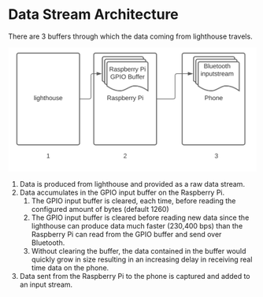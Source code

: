 # Data Stream Architecture

There are 3 buffers through which the data coming from lighthouse travels.  

![lighthouse data transmission stream](../.gitbook/assets/buffers-1-.svg)

1. Data is produced from lighthouse and provided as a raw data stream.
2. Data accumulates in the GPIO input buffer on the Raspberry Pi.
   1. The GPIO input buffer is cleared, each time, before reading the configured amount of bytes \(default 1260\)
   2. The GPIO input buffer is cleared before reading new data since the lighthouse can produce data much faster \(230,400 bps\) than the Raspberry Pi can read from the GPIO buffer and send over Bluetooth.
   3. Without clearing the buffer, the data contained in the buffer would quickly grow in size resulting in an increasing delay in receiving real time data on the phone.
3. Data sent from the Raspberry Pi to the phone is captured and added to an input stream.



